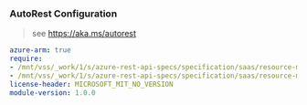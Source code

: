 ### AutoRest Configuration

> see https://aka.ms/autorest

``` yaml
azure-arm: true
require:
- /mnt/vss/_work/1/s/azure-rest-api-specs/specification/saas/resource-manager/readme.md
- /mnt/vss/_work/1/s/azure-rest-api-specs/specification/saas/resource-manager/readme.go.md
license-header: MICROSOFT_MIT_NO_VERSION
module-version: 1.0.0

```